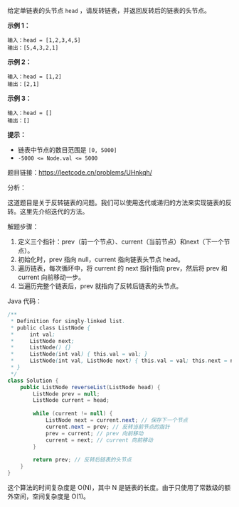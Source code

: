 给定单链表的头节点 `head` ，请反转链表，并返回反转后的链表的头节点。

 

**示例 1：**



```
输入：head = [1,2,3,4,5]
输出：[5,4,3,2,1]
```

**示例 2：**



```
输入：head = [1,2]
输出：[2,1]
```

**示例 3：**

```
输入：head = []
输出：[]
```

 

**提示：**

- 链表中节点的数目范围是 `[0, 5000]`
- `-5000 <= Node.val <= 5000`





题目链接：https://leetcode.cn/problems/UHnkqh/





分析：

这道题目是关于反转链表的问题。我们可以使用迭代或递归的方法来实现链表的反转。这里先介绍迭代的方法。

解题步骤：

1. 定义三个指针：prev（前一个节点）、current（当前节点）和next（下一个节点）。
2. 初始化时，prev 指向 null，current 指向链表头节点 head。
3. 遍历链表，每次循环中，将 current 的 next 指针指向 prev，然后将 prev 和 current 向前移动一步。
4. 当遍历完整个链表后，prev 就指向了反转后链表的头节点。

Java 代码：

```java
/**
 * Definition for singly-linked list.
 * public class ListNode {
 *     int val;
 *     ListNode next;
 *     ListNode() {}
 *     ListNode(int val) { this.val = val; }
 *     ListNode(int val, ListNode next) { this.val = val; this.next = next; }
 * }
 */
class Solution {
    public ListNode reverseList(ListNode head) {
        ListNode prev = null;
        ListNode current = head;
        
        while (current != null) {
            ListNode next = current.next; // 保存下一个节点
            current.next = prev; // 反转当前节点的指针
            prev = current; // prev 向前移动
            current = next; // current 向前移动
        }
        
        return prev; // 反转后链表的头节点
    }
}
```

这个算法的时间复杂度是 O(N)，其中 N 是链表的长度。由于只使用了常数级的额外空间，空间复杂度是 O(1)。